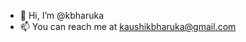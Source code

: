 - 👋 Hi, I’m @kbharuka
- 📫 You can reach me at kaushikbharuka@gmail.com

<!---
kbharuka/kbharuka is a ✨ special ✨ repository because its `README.md` (this file) appears on your GitHub profile.
You can click the Preview link to take a look at your changes.
--->
